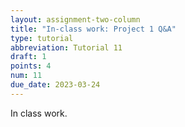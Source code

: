```yaml
---
layout: assignment-two-column
title: "In-class work: Project 1 Q&A"
type: tutorial
abbreviation: Tutorial 11
draft: 1
points: 4
num: 11
due_date: 2023-03-24
---
```

In class work.